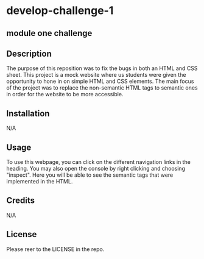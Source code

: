 # develop-challenge-1
## module one challenge

## Description

The purpose of this reposition was to fix the bugs in both an HTML and CSS sheet. This project is a mock website where us students were given the opportunity to hone in on simple HTML and CSS elements. The main focus of the project was to replace the non-semantic HTML tags to semantic ones in order for the website to be more accessible. 

## Installation

N/A

## Usage

To use this webpage, you can click on the different navigation links in the heading. You may also open the console by right clicking and choosing "inspect". Here you will be able to see the semantic tags that were implemented in the HTML. 

## Credits

N/A

## License 

Please reer to the LICENSE in the repo. 
